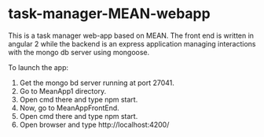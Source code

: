 # task-manager-MEAN-webapp
This is a task manager web-app based on MEAN.
The front end is written in angular 2 while the backend is an express application managing interactions with the mongo db server using mongoose.

To launch the app:
1) Get the mongo bd server running at port 27041.
2) Go to MeanApp1 directory.
3) Open cmd there and type npm start.
4) Now, go to MeanAppFrontEnd.
5) Open cmd there and type npm start.
6) Open browser and type http://localhost:4200/
